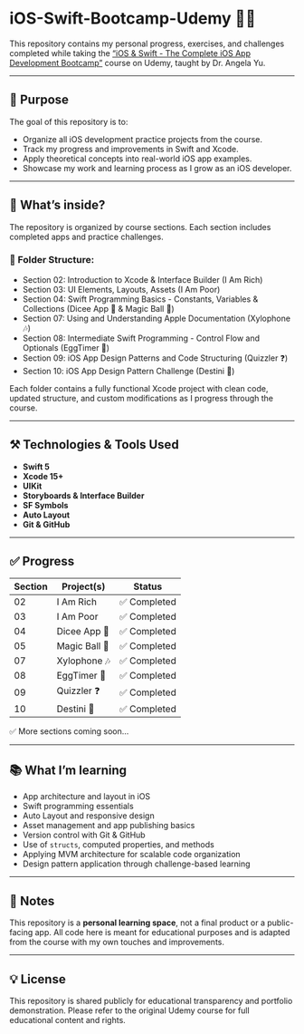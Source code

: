 # iOS-Swift-Bootcamp-Udemy 📱🚀

This repository contains my personal progress, exercises, and challenges completed while taking the [“iOS & Swift - The Complete iOS App Development Bootcamp”](https://www.udemy.com/course/ios-and-swift-the-complete-ios-app-development-bootcamp/) course on Udemy, taught by Dr. Angela Yu.

---

## 📌 Purpose

The goal of this repository is to:

- Organize all iOS development practice projects from the course.
- Track my progress and improvements in Swift and Xcode.
- Apply theoretical concepts into real-world iOS app examples.
- Showcase my work and learning process as I grow as an iOS developer.

---

## 🧠 What’s inside?

The repository is organized by course sections. Each section includes completed apps and practice challenges.

### 📁 Folder Structure:
- Section 02: Introduction to Xcode & Interface Builder (I Am Rich)
- Section 03: UI Elements, Layouts, Assets (I Am Poor)
- Section 04: Swift Programming Basics - Constants, Variables & Collections (Dicee App 🎲 & Magic Ball 🎱)
- Section 07: Using and Understanding Apple Documentation (Xylophone 🎶)
- Section 08: Intermediate Swift Programming - Control Flow and Optionals (EggTimer 🥚)
- Section 09: iOS App Design Patterns and Code Structuring (Quizzler ❓)
- Section 10: iOS App Design Pattern Challenge (Destini 🔮)

Each folder contains a fully functional Xcode project with clean code, updated structure, and custom modifications as I progress through the course.

---

## ⚒️ Technologies & Tools Used

- **Swift 5**
- **Xcode 15+**
- **UIKit**
- **Storyboards & Interface Builder**
- **SF Symbols**
- **Auto Layout**
- **Git & GitHub**

---

## ✅ Progress

| Section | Project(s)                      | Status      |
|---------|---------------------------------|-------------|
| 02      | I Am Rich                       | ✅ Completed |
| 03      | I Am Poor                       | ✅ Completed |
| 04      | Dicee App 🎲                    | ✅ Completed |
| 05      | Magic Ball 🎱                   | ✅ Completed |
| 07      | Xylophone 🎶                    | ✅ Completed |
| 08      | EggTimer 🥚                     | ✅ Completed |
| 09      | Quizzler ❓                     | ✅ Completed |
| 10      | Destini 🔮                      | ✅ Completed |

✅ More sections coming soon...

---

## 📚 What I’m learning

- App architecture and layout in iOS
- Swift programming essentials
- Auto Layout and responsive design
- Asset management and app publishing basics
- Version control with Git & GitHub
- Use of `structs`, computed properties, and methods
- Applying MVM architecture for scalable code organization
- Design pattern application through challenge-based learning

---

## 📝 Notes

This repository is a **personal learning space**, not a final product or a public-facing app. All code here is meant for educational purposes and is adapted from the course with my own touches and improvements.

---

## 💡 License

This repository is shared publicly for educational transparency and portfolio demonstration. Please refer to the original Udemy course for full educational content and rights.
